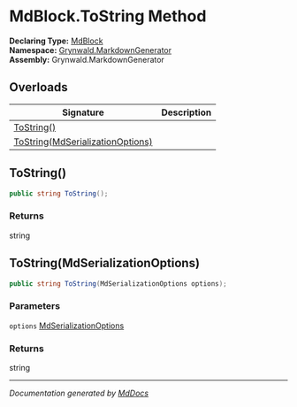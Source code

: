 ﻿<!--  
  <auto-generated>   
    The contents of this file were generated by a tool.  
    Changes to this file may be list if the file is regenerated  
  </auto-generated>   
-->

# MdBlock.ToString Method

**Declaring Type:** [MdBlock](../index.md)  
**Namespace:** [Grynwald.MarkdownGenerator](../../index.md)  
**Assembly:** Grynwald.MarkdownGenerator

## Overloads

| Signature                                                           | Description |
| ------------------------------------------------------------------- | ----------- |
| [ToString()](#tostring)                                             |             |
| [ToString(MdSerializationOptions)](#tostringmdserializationoptions) |             |

## ToString()

```csharp
public string ToString();
```

### Returns

string

## ToString(MdSerializationOptions)

```csharp
public string ToString(MdSerializationOptions options);
```

### Parameters

`options`  [MdSerializationOptions](../../MdSerializationOptions/index.md)

### Returns

string

___

*Documentation generated by [MdDocs](https://github.com/ap0llo/mddocs)*
